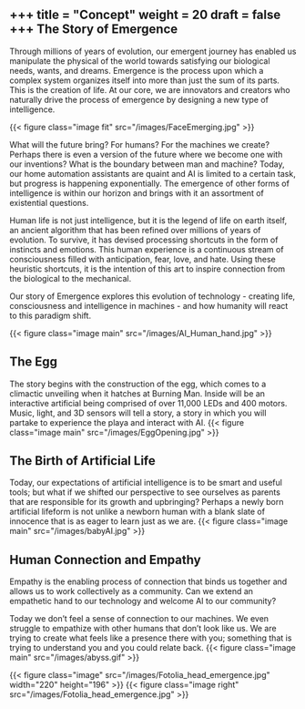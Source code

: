 +++
title = "Concept"
weight = 20
draft = false
+++
The Story of Emergence
---
<p>Through millions of years of evolution, our emergent journey has enabled us manipulate the physical of the world towards satisfying our biological needs, wants, and dreams.  Emergence is the process upon which a complex system organizes itself into more than just the sum of its parts. This is the creation of life.  At our core, we are innovators and creators who naturally drive the process of emergence by designing a new type of intelligence. </p>

{{< figure class="image fit" src="/images/FaceEmerging.jpg" >}}

<p>What will the future bring?  For humans?  For the machines we create?  Perhaps there is even a version of the future where we become one with our inventions?  What is the boundary between man and machine?  Today, our home automation assistants are quaint and AI is limited to a certain task, but progress is happening exponentially.  The emergence of other forms of intelligence is within our horizon and brings with it an assortment of existential questions.</p>

<p>Human life is not just intelligence, but it is the legend of life on earth itself, an ancient algorithm that has been refined over millions of years of evolution.  To survive, it has devised processing shortcuts in the form of instincts and emotions.  This human experience is a continuous stream of consciousness filled with anticipation, fear, love, and hate.  Using these heuristic shortcuts, it is the intention of this art to inspire connection from the biological to the mechanical.</p>

Our story of Emergence explores this evolution of technology - creating life, consciousness and intelligence in machines - and how humanity will react to this paradigm shift.  

{{< figure class="image main" src="/images/AI_Human_hand.jpg" >}}


The Egg
---
The story begins with the construction of the egg, which comes to a climactic unveiling when it hatches at Burning Man.  Inside will be an interactive artificial being comprised of over 11,000 LEDs and 400 motors.  Music, light, and 3D sensors will tell a story, a story in which you will partake to experience the playa and interact with AI.
{{< figure class="image main" src="/images/EggOpening.jpg" >}}

The Birth of Artificial Life
---
Today, our expectations of artificial intelligence is to be smart and useful tools; but what if we shifted our perspective to see ourselves as parents that are responsible for its growth and upbringing?  Perhaps a newly born artificial lifeform is not unlike a newborn human with a blank slate of innocence that is as eager to learn just as we are.
{{< figure class="image main" src="/images/babyAI.jpg" >}}

Human Connection and Empathy
---
Empathy is the enabling process of connection that binds us together and allows us to work collectively as a community.  Can we extend an empathetic hand to our technology and welcome AI to our community?

Today we don’t feel a sense of connection to our machines. We even struggle to empathize with other humans that don’t look like us.  We are trying to create what feels like a presence there with you; something that is trying to understand you and you could relate back.
{{< figure class="image main" src="/images/abyss.gif" >}}



{{< figure class="image" src="/images/Fotolia_head_emergence.jpg" width="220" height="196" >}}
{{< figure class="image right" src="/images/Fotolia_head_emergence.jpg" >}}

